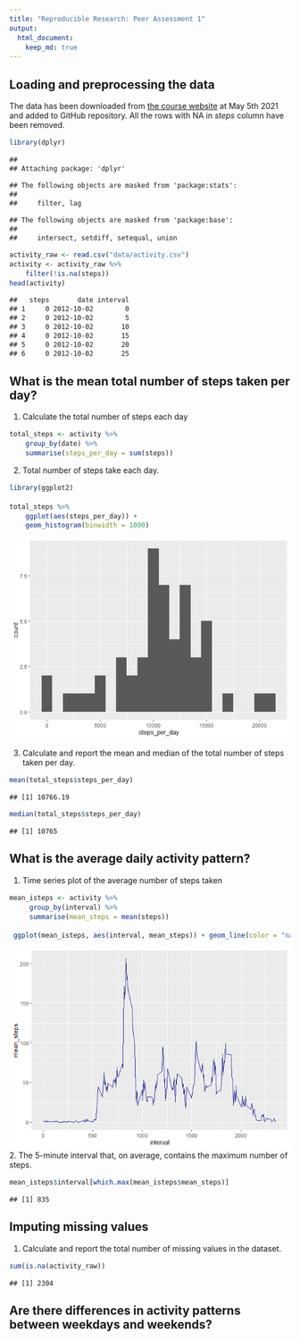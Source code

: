 ```yaml
---
title: "Reproducible Research: Peer Assessment 1"
output: 
  html_document:
    keep_md: true
---
```



## Loading and preprocessing the data
The data has been downloaded from [the course website](https://d396qusza40orc.cloudfront.net/repdata%2Fdata%2Factivity.zip) at 
May 5th 2021 and added to GitHub repository. All the rows with NA in *steps*
column have been removed.


```r
library(dplyr)
```

```
## 
## Attaching package: 'dplyr'
```

```
## The following objects are masked from 'package:stats':
## 
##     filter, lag
```

```
## The following objects are masked from 'package:base':
## 
##     intersect, setdiff, setequal, union
```

```r
activity_raw <- read.csv("data/activity.csv")
activity <- activity_raw %>%
    filter(!is.na(steps))
head(activity)
```

```
##   steps       date interval
## 1     0 2012-10-02        0
## 2     0 2012-10-02        5
## 3     0 2012-10-02       10
## 4     0 2012-10-02       15
## 5     0 2012-10-02       20
## 6     0 2012-10-02       25
```

## What is the mean total number of steps taken per day?

1. Calculate the total number of steps each day

```r
total_steps <- activity %>%
    group_by(date) %>%
    summarise(steps_per_day = sum(steps))
```
2. Total number of steps take each day. 

```r
library(ggplot2)

total_steps %>%
    ggplot(aes(steps_per_day)) + 
    geom_histogram(binwidth = 1000)
```

![](PA1_template_files/figure-html/hist-1.png)<!-- -->

3. Calculate and report the mean and median of the total number of steps taken 
per day.

```r
mean(total_steps$steps_per_day)
```

```
## [1] 10766.19
```

```r
median(total_steps$steps_per_day)
```

```
## [1] 10765
```
## What is the average daily activity pattern?

1. Time series plot of the average number of steps taken


```r
mean_isteps <- activity %>%
     group_by(interval) %>%
     summarise(mean_steps = mean(steps))

 ggplot(mean_isteps, aes(interval, mean_steps)) + geom_line(color = "navy")
```

![](PA1_template_files/figure-html/timeseries-1.png)<!-- -->
2. The 5-minute interval that, on average, contains the maximum number of steps.

```r
mean_isteps$interval[which.max(mean_isteps$mean_steps)]
```

```
## [1] 835
```

## Imputing missing values
1. Calculate and report the total number of missing values in the dataset.

```r
sum(is.na(activity_raw))
```

```
## [1] 2304
```


## Are there differences in activity patterns between weekdays and weekends?

